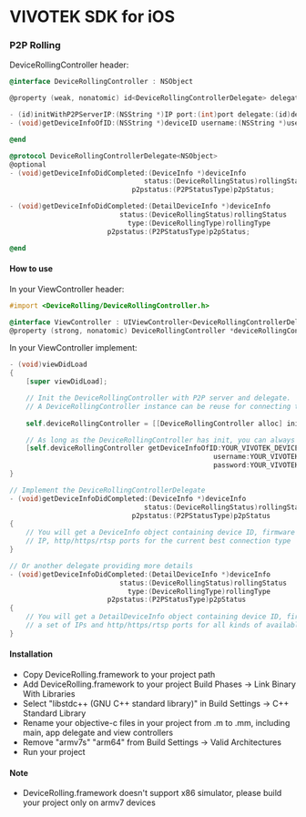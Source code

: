 VIVOTEK SDK for iOS
================

### P2P Rolling
DeviceRollingController header:
```objective-c
@interface DeviceRollingController : NSObject

@property (weak, nonatomic) id<DeviceRollingControllerDelegate> delegate;

- (id)initWithP2PServerIP:(NSString *)IP port:(int)port delegate:(id)delegate;
- (void)getDeviceInfoOfID:(NSString *)deviceID username:(NSString *)username password:(NSString *)password;

@end

@protocol DeviceRollingControllerDelegate<NSObject>
@optional
- (void)getDeviceInfoDidCompleted:(DeviceInfo *)deviceInfo
                                 status:(DeviceRollingStatus)rollingStatus
                              p2pstatus:(P2PStatusType)p2pStatus;

- (void)getDeviceInfoDidCompleted:(DetailDeviceInfo *)deviceInfo
                           status:(DeviceRollingStatus)rollingStatus
                             type:(DeviceRollingType)rollingType
                        p2pstatus:(P2PStatusType)p2pStatus;

@end
```
#### How to use
In your ViewController header:

```objective-c
#import <DeviceRolling/DeviceRollingController.h>

@interface ViewController : UIViewController<DeviceRollingControllerDelegate>
@property (strong, nonatomic) DeviceRollingController *deviceRollingController;
```

In your ViewController implement:

```objective-c
- (void)viewDidLoad
{
    [super viewDidLoad];

    // Init the DeviceRollingController with P2P server and delegate. 
    // A DeviceRollingController instance can be reuse for connecting to different devices, you don't need to create another new instance for each device.
    
    self.deviceRollingController = [[DeviceRollingController alloc] initWithP2PServerIP:YOUR_VIVOTEK_P2P_SERVER_IP port:YOUR_VIVOTEK_P2P_SERVER_PORT delegate:self];

    // As long as the DeviceRollingController has init, you can always call this function to establish P2P connection and get the latest P2P ports for your device
    [self.deviceRollingController getDeviceInfoOfID:YOUR_VIVOTEK_DEVICE_ID
                                                  username:YOUR_VIVOTEK_USERNAME
                                                  password:YOUR_VIVOTEK_PASSWORD];
}

// Implement the DeviceRollingControllerDelegate
- (void)getDeviceInfoDidCompleted:(DeviceInfo *)deviceInfo
                                 status:(DeviceRollingStatus)rollingStatus
                              p2pstatus:(P2PStatusType)p2pStatus
{
    // You will get a DeviceInfo object containing device ID, firmware version, username, password, 
    // IP, http/https/rtsp ports for the current best connection type
}

// Or another delegate providing more details
- (void)getDeviceInfoDidCompleted:(DetailDeviceInfo *)deviceInfo
                           status:(DeviceRollingStatus)rollingStatus
                             type:(DeviceRollingType)rollingType
                        p2pstatus:(P2PStatusType)p2pStatus
{
    // You will get a DetailDeviceInfo object containing device ID, firmware version, username, password, 
    // a set of IPs and http/https/rtsp ports for all kinds of available connection types and the current best connection type
}
```

#### Installation
- Copy DeviceRolling.framework to your project path
- Add DeviceRolling.framework to your project Build Phases -> Link Binary With Libraries
- Select "libstdc++ (GNU C++ standard library)" in Build Settings -> C++ Standard Library
- Rename your objective-c files in your project from .m to .mm, including main, app delegate and view controllers
- Remove "armv7s" "arm64" from Build Settings -> Valid Architectures
- Run your project

#### Note
- DeviceRolling.framework doesn't support x86 simulator, please build your project only on armv7 devices
